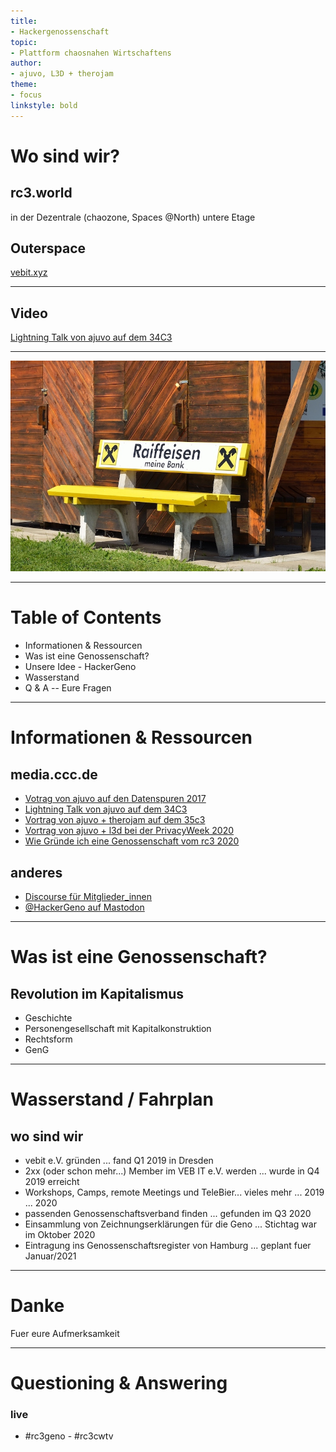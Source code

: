 ```yaml
---
title:
- Hackergenossenschaft 
topic:
- Plattform chaosnahen Wirtschaftens 
author:
- ajuvo, L3D + therojam
theme:
- focus
linkstyle: bold
---
```


# Wo sind wir?

## rc3.world
in der Dezentrale (chaozone, Spaces @North) untere Etage

## Outerspace

[vebit.xyz](https://vebit.xyz)

---

## Video

[Lightning Talk von ajuvo auf dem 34C3](https://media.ccc.de/v/34c3-9256-lightning_talks_day_2#t=2722)

---

![Bank in den Bergen](./images/Raiffeisen_bench.jpg)

--- 

# Table of Contents

- Informationen & Ressourcen
- Was ist eine Genossenschaft?
- Unsere Idee - HackerGeno
- Wasserstand
- Q & A -- Eure Fragen 

---

# Informationen & Ressourcen

## media.ccc.de
  - [Votrag von ajuvo auf den Datenspuren 2017](https://media.ccc.de/v/DS2017-8659-hacker_eg)
  - [Lightning Talk von ajuvo auf dem 34C3](https://media.ccc.de/v/34c3-9256-lightning_talks_day_2#t=2722)
  - [Vortrag von ajuvo + therojam auf dem 35c3](https://media.ccc.de/v/35c3chaoswest-37-hacker-eg-genossenschaft-fr-chaosnahes-wirtschaften)
  - [Vortrag von ajuvo + l3d bei der PrivacyWeek 2020](https://media.ccc.de/v/pw20-341-die-hackergenossenschaft-als-plattform-chaosnahen-wirtschaftens)
  - [Wie Gründe ich eine Genossenschaft vom rc3 2020](https://media.ccc.de/v/rc3-578923-wie_gruende_ich_eine_genossenschaft)

## anderes
- [Discourse für Mitglieder_innen](https://meta.vebit.xyz/) 
- [\@HackerGeno auf Mastodon](https://chaos.social/@HackerGeno)

---

# Was ist eine Genossenschaft? 

## Revolution im Kapitalismus

 -   Geschichte
 -   Personengesellschaft mit Kapitalkonstruktion
 -   Rechtsform
 -   GenG

---

# Wasserstand / Fahrplan

## wo sind wir
 
 - vebit e.V. gründen ... fand Q1 2019 in Dresden
 - 2xx (oder schon mehr...) Member im VEB IT e.V. werden ... wurde in Q4 2019 erreicht
 - Workshops, Camps, remote Meetings und TeleBier... vieles mehr ... 2019 ... 2020
 - passenden Genossenschaftsverband finden ... gefunden im Q3 2020
 - Einsammlung von Zeichnungserklärungen für die Geno ... Stichtag war im Oktober 2020
 - Eintragung ins Genossenschaftsregister von Hamburg ... geplant fuer Januar/2021

---

# Danke 

Fuer eure Aufmerksamkeit

---

# Questioning & Answering 

### live 
- \#rc3geno - \#rc3cwtv


